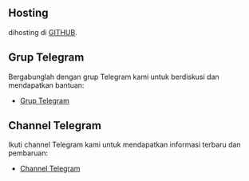 
## Hosting

dihosting di [GITHUB](https://smilans.github.io/yamete/).

## Grup Telegram

Bergabunglah dengan grup Telegram kami untuk berdiskusi dan mendapatkan bantuan:
- [Grup Telegram](https://t.me/vpn_injectorid)

## Channel Telegram

Ikuti channel Telegram kami untuk mendapatkan informasi terbaru dan pembaruan:
- [Channel Telegram](https://t.me/smilans)
